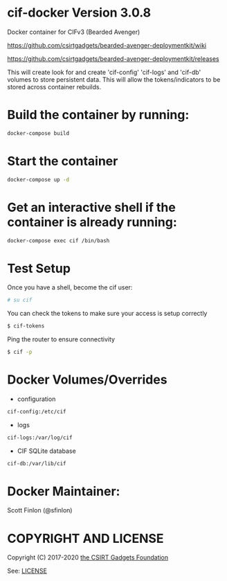 # cif-docker Version 3.0.8
Docker container for CIFv3 (Bearded Avenger)

https://github.com/csirtgadgets/bearded-avenger-deploymentkit/wiki

https://github.com/csirtgadgets/bearded-avenger-deploymentkit/releases

This will create look for and create 'cif-config' 'cif-logs' and 'cif-db' volumes to store persistent data.
This will allow the tokens/indicators to be stored across container rebuilds.

# Build the container by running:
```bash
docker-compose build
```

# Start the container
```bash
docker-compose up -d
```

# Get an interactive shell if the container is already running:
```bash
docker-compose exec cif /bin/bash
```

# Test Setup
Once you have a shell, become the cif user:
```bash
# su cif
```

You can check the tokens to make sure your access is setup correctly
```bash
$ cif-tokens
```

Ping the router to ensure connectivity
```bash
$ cif -p
```

# Docker Volumes/Overrides
- configuration
```bash
cif-config:/etc/cif
```
- logs
```bash
cif-logs:/var/log/cif
```
- CIF SQLite database
```bash
cif-db:/var/lib/cif
```

# Docker Maintainer:

Scott Finlon (@sfinlon)

# COPYRIGHT AND LICENSE

Copyright (C) 2017-2020 [the CSIRT Gadgets Foundation](http://csirtgadgets.org)

See: [LICENSE](https://github.com/ventz/docker-cif/blob/master/LICENSE)
